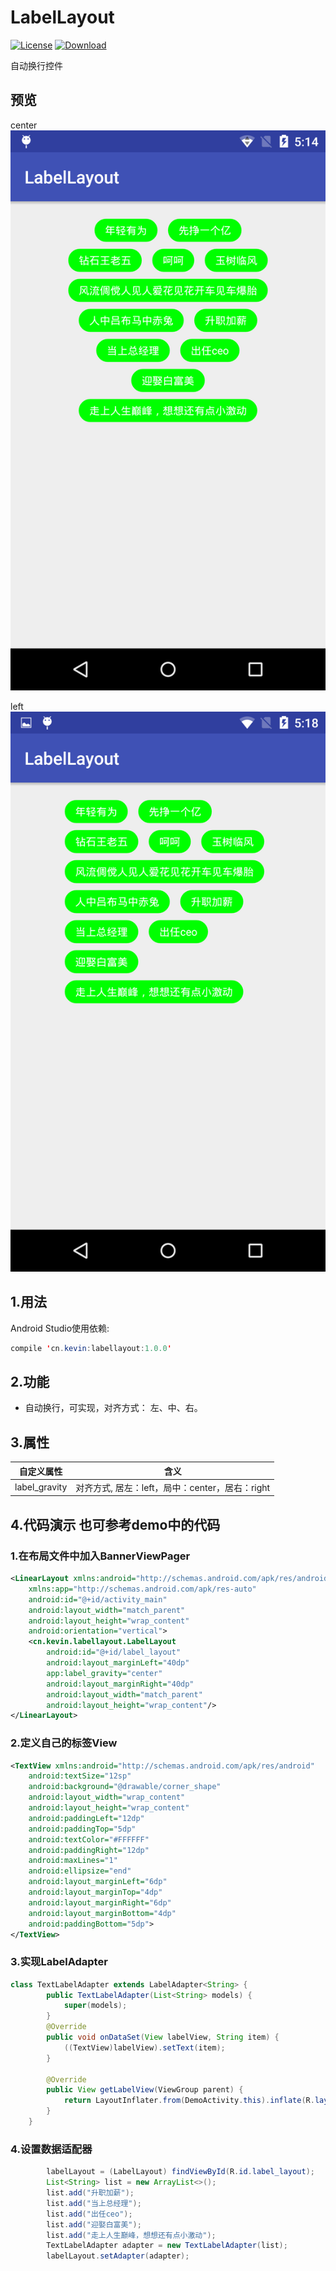 # LabelLayout
[![License](https://img.shields.io/badge/license-Apache%202-green.svg)](https://www.apache.org/licenses/LICENSE-2.0)
[![Download](https://api.bintray.com/packages/keviny-mob/maven/labellayout/images/download.svg) ](https://bintray.com/keviny-mob/maven/labellayout/_latestVersion)

自动换行控件

## 预览

center
![](demo.png)


left
![](demo2.png)


## 1.用法
Android Studio使用依赖:
```java
compile 'cn.kevin:labellayout:1.0.0'

```

## 2.功能
 * 自动换行，可实现，对齐方式： 左、中、右。

## 3.属性

<table>
  <tdead>
    <tr>
      <th align="center">自定义属性</th>
      <th align="center">含义</th>
    </tr>
  </tdead>
  <tbody>
    <tr>
      <td align="center">label_gravity</td>
      <td align="center">对齐方式, 居左：left，局中：center，居右：right</td>
    </tr>
     </tbody>
</table>

## 4.代码演示 也可参考demo中的代码

### 1.在布局文件中加入BannerViewPager
```xml
<LinearLayout xmlns:android="http://schemas.android.com/apk/res/android"
    xmlns:app="http://schemas.android.com/apk/res-auto"
    android:id="@+id/activity_main"
    android:layout_width="match_parent"
    android:layout_height="wrap_content"
    android:orientation="vertical">
    <cn.kevin.labellayout.LabelLayout
        android:id="@+id/label_layout"
        android:layout_marginLeft="40dp"
        app:label_gravity="center"
        android:layout_marginRight="40dp"
        android:layout_width="match_parent"
        android:layout_height="wrap_content"/>
</LinearLayout>
```

### 2.定义自己的标签View
``` xml
<TextView xmlns:android="http://schemas.android.com/apk/res/android"
    android:textSize="12sp"
    android:background="@drawable/corner_shape"
    android:layout_width="wrap_content"
    android:layout_height="wrap_content"
    android:paddingLeft="12dp"
    android:paddingTop="5dp"
    android:textColor="#FFFFFF"
    android:paddingRight="12dp"
    android:maxLines="1"
    android:ellipsize="end"
    android:layout_marginLeft="6dp"
    android:layout_marginTop="4dp"
    android:layout_marginRight="6dp"
    android:layout_marginBottom="4dp"
    android:paddingBottom="5dp">
</TextView>
```

### 3.实现LabelAdapter
```java
class TextLabelAdapter extends LabelAdapter<String> {
        public TextLabelAdapter(List<String> models) {
            super(models);
        }
        @Override
        public void onDataSet(View labelView, String item) {
            ((TextView)labelView).setText(item);
        }

        @Override
        public View getLabelView(ViewGroup parent) {
            return LayoutInflater.from(DemoActivity.this).inflate(R.layout.label, parent, false);
        }
    }
```

### 4.设置数据适配器
```java
        labelLayout = (LabelLayout) findViewById(R.id.label_layout);
        List<String> list = new ArrayList<>();
        list.add("升职加薪");
        list.add("当上总经理");
        list.add("出任ceo");
        list.add("迎娶白富美");
        list.add("走上人生巅峰，想想还有点小激动");
        TextLabelAdapter adapter = new TextLabelAdapter(list);
        labelLayout.setAdapter(adapter);
```
